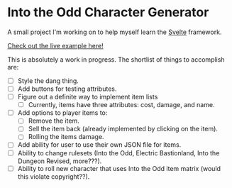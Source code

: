 # Into the Odd Character Generator

A small project I'm working on to help myself learn the [Svelte](https://svelte.dev/) framework.

[Check out the live example here!](https://svelte-into-the-odd.vercel.app/)

This is absolutely a work in progress. The shortlist of things to accomplish are: 

- [ ] Style the dang thing. 
- [ ] Add buttons for testing attributes.
- [ ] Figure out a definite way to implement item lists 
  - [ ] Currently, items have three attributes: cost, damage, and name.
- [ ] Add options to player items to:
  - [ ] Remove the item.
  - [ ] Sell the item back (already implemented by clicking on the item).
  - [ ] Rolling the items damage.
- [ ] Add ability for user to use their own JSON file for items.
- [ ] Ability to change rulesets (Into the Odd, Electric Bastionland, Into the Dungeon Revised, more???).
- [ ] Ability to roll new character that uses Into the Odd item matrix (would this violate copyright??).
